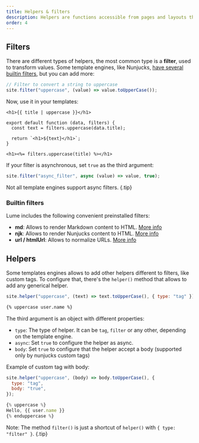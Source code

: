 ```yaml
---
title: Helpers & filters
description: Helpers are functions accessible from pages and layouts that help to render the content.
order: 4
---
```


## Filters

There are different types of helpers, the most common type is a **filter**, used
to transform values. Some template engines, like Nunjucks,
[have several builtin filters](https://mozilla.github.io/nunjucks/templating.html#builtin-filters),
but you can add more:

```js
// Filter to convert a string to uppercase
site.filter("uppercase", (value) => value.toUpperCase());
```

Now, use it in your templates:

<lume-code>

```html{title=Nunjucks}
<h1>{{ title | uppercase }}</h1>
```

```js{title=JavaScript}
export default function (data, filters) {
  const text = filters.uppercase(data.title);

  return `<h1>${text}</h1>`;
}
```

```html{title=Eta}
<h1><%= filters.uppercase(title) %></h1>
```

</lume-code>

If your filter is asynchronous, set `true` as the third argument:

```js
site.filter("async_filter", async (value) => value, true);
```

Not all template engines support async filters. {.tip}

### Builtin filters

Lume includes the following convenient preinstalled filters:

- **md**: Allows to render Markdown content to HTML.
  [More info](../../plugins/markdown.md#md-filter)
- **njk**: Allows to render Nunjucks content to HTML.
  [More info](../../plugins/nunjucks.md#njk-filter)
- **url / htmlUrl**: Allows to normalize URLs. [More info](../../plugins/url.md)

## Helpers

Some templates engines allows to add other helpers different to filters, like
custom tags. To configure that, there's the `helper()` method that allows to add
any generical helper.

<lume-code>

```js { title="Configuration" }
site.helper("uppercase", (text) => text.toUpperCase(), { type: "tag" });
```

```html { title="Nunjucks" }
{% uppercase user.name %}
```

</lume-code>

The third argument is an object with different properties:

- `type`: The type of helper. It can be `tag`, `filter` or any other, depending
  on the template engine.
- `async`: Set `true` to configure the helper as async.
- `body`: Set `true` to configure that the helper accept a body (supported only
  by nunjucks custom tags)

Example of custom tag with body:

<lume-code>

```js { title="Configuration" }
site.helper("uppercase", (body) => body.toUpperCase(), {
  type: "tag",
  body: "true",
});
```

```js { title="Nunjucks" }
{% uppercase %}
Hello, {{ user.name }}
{% enduppercase %}
```

</lume-code>

Note: The method `filter()` is just a shortcut of `helper()` with
`{ type: "filter" }`. {.tip}
